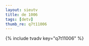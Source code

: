 ```yaml
--- 
layout: sieutv
title: de 1006
tags: [detv]
thumb_re: q7t11006
---
```

{% include tvadv key="q7t11006" %} 
